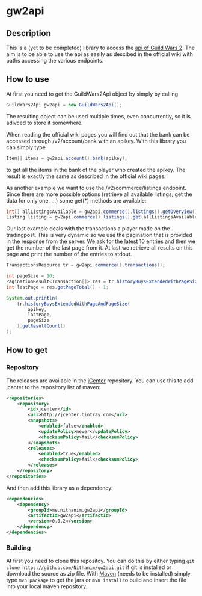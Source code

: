 # gw2api

## Description
This is a (yet to be completed) library to access the [api of Guild Wars 2](https://wiki.guildwars2.com/wiki/API:Main). The aim is to be able to use the api as easily as descibed in the official wiki with paths accessing the various endpoints.

## How to use
At first you need to get the GuildWars2Api object by simply by calling
```java
GuildWars2Api gw2api = new GuildWars2Api();
```
The resulting object can be used multiple times, even concurrently, so it is adivced to store it somewhere.

When reading the official wiki pages you will find out that the bank can be accessed through /v2/account/bank with an apikey. With this library you can simply type
```java
Item[] items = gw2api.account().bank(apikey);
```
to get all the items in the bank of the player who created the apikey. The result is exactly the same as described in the official wiki pages.

As another example we want to use the /v2/commerce/listings endpoint. Since there are more possible options (retrieve all available listings, get the data for only one, ...) some get(\*) methods are available:
```java
int[] allListingsAvailable = gw2api.commerce().listings().getOverview();
Listing listing = gw2api.commerce().listings().get(allListingsAvailable[0]);
```

Our last example deals with the transactions a player made on the tradingpost. This is very dynamic so we use the pagination that is provided in the response from the server.
We ask for the latest 10 entries and then we get the number of the last page from it. At last we retrieve all results on this page and print the number of the entries to stdout.
```java
TransactionsResource tr = gw2api.commerce().transactions();

int pageSize = 10;
PaginationResult<Transaction[]> res = tr.historyBuysExtendedWithPageSize(apikey, pageSize);
int lastPage = res.getPageTotal() - 1;

System.out.println(
	tr.historyBuysExtendedWithPageAndPageSize(
		apikey,
		lastPage,
		pageSize
	).getResultCount()
);
```

## How to get

### Repository
The releases are available in the [jCenter](https://bintray.com/bintray/jcenter) repository.
You can use this to add jcenter to the repository list of maven:
```xml
<repositories>
	<repository>
		<id>jcenter</id>
		<url>http://jcenter.bintray.com</url>
		<snapshots>
			<enabled>false</enabled>
			<updatePolicy>never</updatePolicy>
			<checksumPolicy>fail</checksumPolicy>
		</snapshots>
		<releases>
			<enabled>true</enabled>
			<checksumPolicy>fail</checksumPolicy>
		</releases>
	</repository>
</repositories>
```
And then add this library as a dependency:
```xml
<dependencies>
	<dependency>
		<groupId>me.nithanim.gw2api</groupId>
		<artifactId>gw2api</artifactId>
		<version>0.0.2</version>
	</dependency>
</dependencies>
```
### Building
At first you need to clone this repositoy. You can do this by either typing ```git clone https://github.com/Nithanim/gw2api.git``` if git is installed or download the source as zip file.
With [Maven](https://maven.apache.org/) (needs to be installed) simply type ```mvn package``` to get the jars or ```mvn install``` to build and insert the file into your local maven repository.